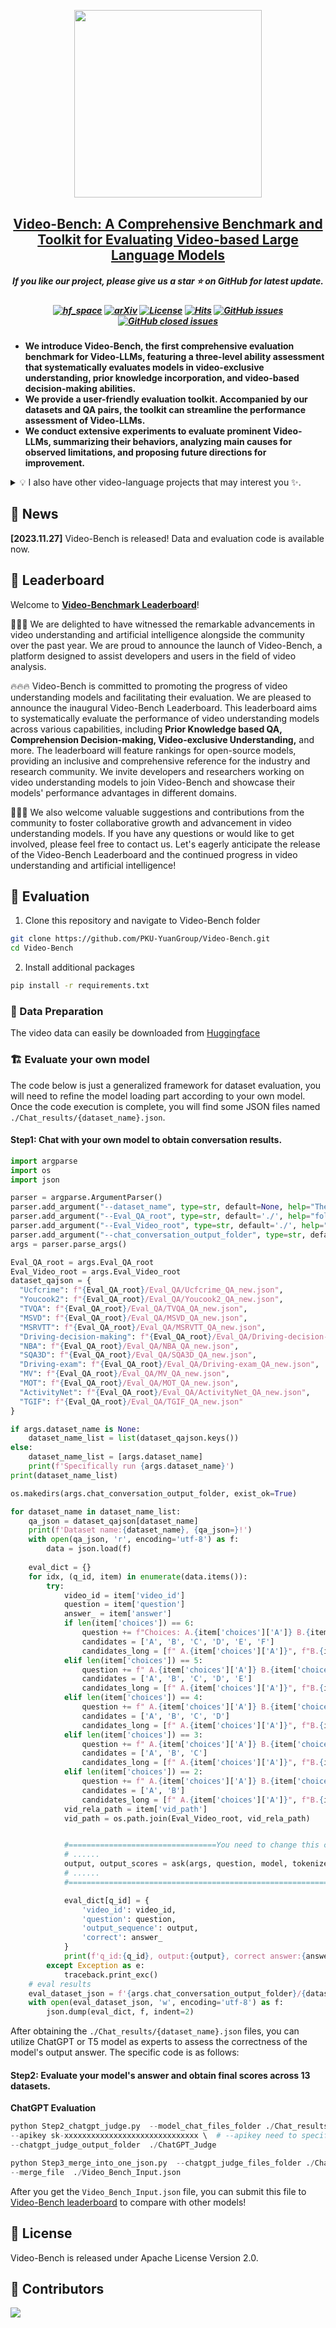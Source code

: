 

<p align="center">
    <img src="assets/logo.png" width="300" style="margin-bottom: 0.2;"/>
<p> 
<h2 align="center"> <a href="https://arxiv.org/abs/2311.16103">Video-Bench: A Comprehensive Benchmark and Toolkit for Evaluating Video-based Large Language Models</a></h2>
<h5 align="center"> If you like our project, please give us a star ⭐ on GitHub for latest update.  </h2>

 
<h5 align="center">
    
[![hf_space](https://img.shields.io/badge/🤗-Open%20In%20Spaces-blue.svg)](https://huggingface.co/spaces/LanguageBind/Video-Bench)
[![arXiv](https://img.shields.io/badge/Arxiv-2311.10122-b31b1b.svg?logo=arXiv)](https://arxiv.org/abs/2311.16103)
[![License](https://img.shields.io/badge/License-Apache%202.0-yellow)](https://github.com/PKU-YuanGroup/Video-Bench/blob/main/LICENSE) 
[![Hits](https://hits.seeyoufarm.com/api/count/incr/badge.svg?url=https%3A%2F%2Fgithub.com%2FPKU-YuanGroup%2FVideo-Bench&count_bg=%2379C83D&title_bg=%23555555&icon=&icon_color=%23E7E7E7&title=Visitor&edge_flat=false)](https://hits.seeyoufarm.com)
[![GitHub issues](https://img.shields.io/github/issues/PKU-YuanGroup/Video-Bench?color=critical&label=Issues)](https://github.com/PKU-YuanGroup/Video-Bench/issues?q=is%3Aopen+is%3Aissue)
[![GitHub closed issues](https://img.shields.io/github/issues-closed/PKU-YuanGroup/Video-Bench?color=success&label=Issues)](https://github.com/PKU-YuanGroup/Video-Bench/issues?q=is%3Aissue+is%3Aclosed)  <br>
<!--[![zhihu](https://img.shields.io/badge/-Bilibili-000000?logo=bilibili&logoColor=00A1D6)](https://zhuanlan.zhihu.com/p/668166885)-->

</h5>
 

* **We introduce Video-Bench, the first comprehensive evaluation benchmark for Video-LLMs, featuring a three-level ability assessment that systematically evaluates models in video-exclusive understanding, prior knowledge incorporation, and video-based decision-making abilities.**
* **We provide a user-friendly evaluation toolkit. Accompanied by our datasets and QA pairs, the toolkit can streamline the performance assessment of Video-LLMs.**
* **We conduct extensive experiments to evaluate prominent Video-LLMs, summarizing their behaviors, analyzing main causes for observed limitations, and proposing future directions for improvement.**



<details close><summary>💡 I also have other video-language projects that may interest you ✨. </summary><p>


> [**LanguageBind: Extending Video-Language Pretraining to N-modality by Language-based Semantic Alignment**](https://arxiv.org/abs/2310.01852) <br>
> Bin Zhu, Bin Lin, Munan Ning, Yang Yan, Jiaxi Cui, HongFa Wang, Yatian Pang, Wenhao Jiang, Junwu Zhang, Zongwei Li, Wancai Zhang, Zhifeng Li, Wei Liu, Li Yuan <br>
[![github](https://img.shields.io/badge/-Github-black?logo=github)](https://github.com/PKU-YuanGroup/LanguageBind) [![arXiv](https://img.shields.io/badge/Arxiv-2310.01852-b31b1b.svg?logo=arXiv)](https://arxiv.org/abs/2310.01852) <br>

> [**Video-LLaVA: Learning United Visual Representation by Alignment Before Projection**](https://arxiv.org/abs/2311.10122) <br>
> Bin Lin, Yang Ye, Bin Zhu, Jiaxi Cui, Munan Ning, Peng Jin, Li Yuan <br>
[![github](https://img.shields.io/badge/-Github-black?logo=github)](https://github.com/PKU-YuanGroup/Video-LLaVA) [![arXiv](https://img.shields.io/badge/Arxiv-2311.16103-b31b1b.svg?logo=arXiv)](https://arxiv.org/abs/2311.16103) <br>

> [**Chat-UniVi: Unified Visual Representation Empowers Large Language Models with Image and Video Understanding**](https://arxiv.org/abs/2311.08046) <br>
> Peng Jin, Ryuichi Takanobu, Caiwan Zhang, Xiaochun Cao, Li Yuan <br>
[![github](https://img.shields.io/badge/-Github-black?logo=github)](https://github.com/PKU-YuanGroup/Chat-UniVi) [![arXiv](https://img.shields.io/badge/Arxiv-2311.08046-b31b1b.svg?logo=arXiv)](https://arxiv.org/abs/2311.08046) <br>
</p></details>



## 📰 News
**[2023.11.27]** Video-Bench is released! Data and evaluation code is available now.

## 📣 Leaderboard
Welcome to [**Video-Benchmark Leaderboard**](https://huggingface.co/spaces/LanguageBind/Video-Bench)!

🚩🚩🚩 We are delighted to have witnessed the remarkable advancements in video understanding and artificial intelligence alongside the community over the past year. We are proud to announce the launch of Video-Bench, a platform designed to assist developers and users in the field of video analysis.

🔥🔥🔥  Video-Bench is committed to promoting the progress of video understanding models and facilitating their evaluation. We are pleased to announce the inaugural Video-Bench Leaderboard. This leaderboard aims to systematically evaluate the performance of video understanding models across various capabilities, including **Prior Knowledge based QA, Comprehension Decision-making, Video-exclusive Understanding,** and more.
The leaderboard will feature rankings for open-source models, providing an inclusive and comprehensive reference for the industry and research community. We invite developers and researchers working on video understanding models to join Video-Bench and showcase their models' performance advantages in different domains.

👋👋👋 We also welcome valuable suggestions and contributions from the community to foster collaborative growth and advancement in video understanding models. If you have any questions or would like to get involved, please feel free to contact us. Let's eagerly anticipate the release of the Video-Bench Leaderboard and the continued progress in video understanding and artificial intelligence!

## 🤗 Evaluation

1. Clone this repository and navigate to Video-Bench folder
```bash
git clone https://github.com/PKU-YuanGroup/Video-Bench.git
cd Video-Bench

```
2. Install additional packages
```bash
pip install -r requirements.txt
```
### 📂 Data Preparation
The video data can easily be downloaded from [Huggingface](https://huggingface.co/datasets/LanguageBind/Video-Bench) 

### 🏗️ Evaluate your own model
The code below is just a generalized framework for dataset evaluation, you will need to refine the model loading part according to your own model. Once the code execution is complete, you will find some JSON files named `./Chat_results/{dataset_name}.json`. 

#### Step1: Chat with your own model to obtain conversation results.
```python
import argparse
import os
import json

parser = argparse.ArgumentParser()
parser.add_argument("--dataset_name", type=str, default=None, help="The type of LLM")
parser.add_argument("--Eval_QA_root", type=str, default='./', help="folder containing QA JSON files")
parser.add_argument("--Eval_Video_root", type=str, default='./', help="folder containing video data")
parser.add_argument("--chat_conversation_output_folder", type=str, default='./Chat_results', help="")
args = parser.parse_args()

Eval_QA_root = args.Eval_QA_root
Eval_Video_root = args.Eval_Video_root
dataset_qajson = {
  "Ucfcrime": f"{Eval_QA_root}/Eval_QA/Ucfcrime_QA_new.json",
  "Youcook2": f"{Eval_QA_root}/Eval_QA/Youcook2_QA_new.json",
  "TVQA": f"{Eval_QA_root}/Eval_QA/TVQA_QA_new.json",
  "MSVD": f"{Eval_QA_root}/Eval_QA/MSVD_QA_new.json",
  "MSRVTT": f"{Eval_QA_root}/Eval_QA/MSRVTT_QA_new.json",
  "Driving-decision-making": f"{Eval_QA_root}/Eval_QA/Driving-decision-making_QA_new.json",
  "NBA": f"{Eval_QA_root}/Eval_QA/NBA_QA_new.json",
  "SQA3D": f"{Eval_QA_root}/Eval_QA/SQA3D_QA_new.json",
  "Driving-exam": f"{Eval_QA_root}/Eval_QA/Driving-exam_QA_new.json",
  "MV": f"{Eval_QA_root}/Eval_QA/MV_QA_new.json",
  "MOT": f"{Eval_QA_root}/Eval_QA/MOT_QA_new.json",
  "ActivityNet": f"{Eval_QA_root}/Eval_QA/ActivityNet_QA_new.json",
  "TGIF": f"{Eval_QA_root}/Eval_QA/TGIF_QA_new.json"
}

if args.dataset_name is None:
    dataset_name_list = list(dataset_qajson.keys())
else:
    dataset_name_list = [args.dataset_name]
    print(f'Specifically run {args.dataset_name}')
print(dataset_name_list)

os.makedirs(args.chat_conversation_output_folder, exist_ok=True)

for dataset_name in dataset_name_list:
    qa_json = dataset_qajson[dataset_name]
    print(f'Dataset name:{dataset_name}, {qa_json=}!')
    with open(qa_json, 'r', encoding='utf-8') as f:
        data = json.load(f)
        
    eval_dict = {}
    for idx, (q_id, item) in enumerate(data.items()):
        try:   
            video_id = item['video_id']
            question = item['question'] 
            answer_ = item['answer']
            if len(item['choices']) == 6:
                question += f"Choices: A.{item['choices']['A']} B.{item['choices']['B']} C.{item['choices']['C']} D.{item['choices']['D']} E.{item['choices']['E']} F.{item['choices']['F']} \n Among the six options A, B, C, D, E, F above, the one closest to the correct answer is:"
                candidates = ['A', 'B', 'C', 'D', 'E', 'F']
                candidates_long = [f" A.{item['choices']['A']}", f"B.{item['choices']['B']}", f"C.{item['choices']['C']}", f"D.{item['choices']['D']}", f"E.{item['choices']['E']}", f"F.{item['choices']['F']}"]
            elif len(item['choices']) == 5:
                question += f" A.{item['choices']['A']} B.{item['choices']['B']} C.{item['choices']['C']} D.{item['choices']['D']} E.{item['choices']['E']} \n Among the five options A, B, C, D, E above, the one closest to the correct answer is: "
                candidates = ['A', 'B', 'C', 'D', 'E']
                candidates_long = [f" A.{item['choices']['A']}", f"B.{item['choices']['B']}", f"C.{item['choices']['C']}", f"D.{item['choices']['D']}", f"E.{item['choices']['E']}"]
            elif len(item['choices']) == 4:
                question += f" A.{item['choices']['A']} B.{item['choices']['B']} C.{item['choices']['C']} D.{item['choices']['D']} \n Among the four options A, B, C, D above, the one closest to the correct answer is:"
                candidates = ['A', 'B', 'C', 'D']
                candidates_long = [f" A.{item['choices']['A']}", f"B.{item['choices']['B']}", f"C.{item['choices']['C']}", f"D.{item['choices']['D']}"]
            elif len(item['choices']) == 3:
                question += f" A.{item['choices']['A']} B.{item['choices']['B']} C.{item['choices']['C']} \n Among the three options A, B, C above, the one closest to the correct answer is: "
                candidates = ['A', 'B', 'C']
                candidates_long = [f" A.{item['choices']['A']}", f"B.{item['choices']['B']}", f"C.{item['choices']['C']}"]
            elif len(item['choices']) == 2:
                question += f" A.{item['choices']['A']} B.{item['choices']['B']} \n Among the two options A, B above, the one closest to the correct answer is: "
                candidates = ['A', 'B']
                candidates_long = [f" A.{item['choices']['A']}", f"B.{item['choices']['B']}"]
            vid_rela_path = item['vid_path']
            vid_path = os.path.join(Eval_Video_root, vid_rela_path)


            #=================================You need to change this code =========================
            # ......
            output, output_scores = ask(args, question, model, tokenizer, image_processor, vid_path)
            # ......
            #=======================================================================================

            eval_dict[q_id] = {
                'video_id': video_id,
                'question': question,
                'output_sequence': output,
                'correct': answer_
            }  
            print(f'q_id:{q_id}, output:{output}, correct answer:{answer_}!\n')
        except Exception as e:
            traceback.print_exc()  
    # eval results
    eval_dataset_json = f'{args.chat_conversation_output_folder}/{dataset_name}_eval.json'
    with open(eval_dataset_json, 'w', encoding='utf-8') as f:
        json.dump(eval_dict, f, indent=2)

```

After obtaining the `./Chat_results/{dataset_name}.json` files, you can utilize ChatGPT or T5 model as experts to assess the correctness of the model's output answer. The specific code is as follows:

#### Step2: Evaluate your model's answer and obtain final scores across 13 datasets.

**ChatGPT Evaluation** 
```python 
python Step2_chatgpt_judge.py  --model_chat_files_folder ./Chat_results  \
--apikey sk-xxxxxxxxxxxxxxxxxxxxxxxxxxxxxx \  # --apikey need to specify your openai apikey account
--chatgpt_judge_output_folder  ./ChatGPT_Judge
```

```python
python Step3_merge_into_one_json.py  --chatgpt_judge_files_folder ./ChatGPT_Judge \
--merge_file  ./Video_Bench_Input.json
```
<!--

**T5 Evaluation**
```python
python Step2_T5_judge.py  --model_chat_files_folder  ./Chat_results \
--T5_judge_output_folder  ./T5_Judge  \
--Eval_QA_root  ./ 
```

```python
python Step3_compute_scores_T5.py  --T5_judge_files_folder  ./T5_Judge \
--score_output_file  ./Final_score_table_T5.csv
```

-->

After you get the `Video_Bench_Input.json` file, you can submit this file to [Video-Bench leaderboard](https://huggingface.co/spaces/LanguageBind/Video-Bench) to compare with other models!

## 🐳  License
Video-Bench is released under Apache License Version 2.0.

## 🤝 Contributors

<a href="https://github.com/PKU-YuanGroup/Video-Bench/graphs/contributors">
  <img src="https://contrib.rocks/image?repo=PKU-YuanGroup/Video-Bench" />
</a>
